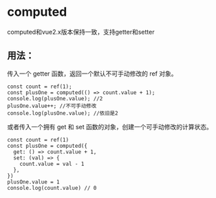 # computed

computed和vue2.x版本保持一致，支持getter和setter

## 用法：

传入一个 getter 函数，返回一个默认不可手动修改的 ref 对象。

```
const count = ref(1);
const plusOne = computed(() => count.value + 1);
console.log(plusOne.value); //2
plusOne.value++; //不可手动修改
console.log(plusOne.value); //依旧是2
```

或者传入一个拥有 get 和 set 函数的对象，创建一个可手动修改的计算状态。

```
const count = ref(1)
const plusOne = computed({
  get: () => count.value + 1,
  set: (val) => {
    count.value = val - 1
  },
})
plusOne.value = 1
console.log(count.value) // 0
```



